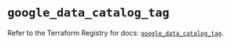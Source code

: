 # `google_data_catalog_tag`

Refer to the Terraform Registry for docs: [`google_data_catalog_tag`](https://registry.terraform.io/providers/hashicorp/google/6.50.0/docs/resources/data_catalog_tag).
